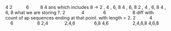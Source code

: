 4
2            6         8
4
ans which includes 8  -> 2 , 4 , 6, 8
4 , 6, 8
2 , 4 , 6, 8
4 , 6, 8
what we are storing ?.
2              4                6                     8
diff with count of  ap sequences ending at that point.
with length > 2.
2            4                6                    8
2,4             2,4,6                6,8
4,6                   2,4,6,8
4,6,8
